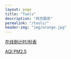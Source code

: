 ```yaml
---
layout: page
title: "Tools"
description: "网页服务"
permalink: "/tools/"
header-img: "img/orange.jpg"
---
```

[在线倒计时/秒表](http://www.online-stopwatch.com/)

[AQI PM2.5](http://aqicn.org/)
